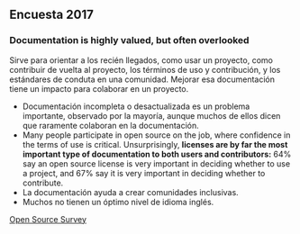 ## Encuesta 2017

### Documentation is highly valued, but often overlooked

Sirve para orientar a los recién llegados, como usar un proyecto, como contribuir de vuelta al proyecto, los términos de uso y contribución, y los estándares de conduta en una comunidad. Mejorar esa documentación tiene un impacto para colaborar en un proyecto.

- Documentación incompleta o desactualizada es un problema importante, observado por la mayoría, aunque muchos de ellos dicen que raramente colaboran en la documentación.
- Many people participate in open source on the job, where confidence in the terms of use is critical. Unsurprisingly, **licenses are by far the most important type of documentation to both users and contributors:** 64% say an open source license is very important in deciding whether to
   use a project, and 67% say it is very important in deciding whether to 
  contribute.
- La documentación ayuda a crear comunidades inclusivas.
- Muchos no tienen un óptimo nivel de idioma inglés.

[Open Source Survey](https://opensourcesurvey.org/2017/#insights)